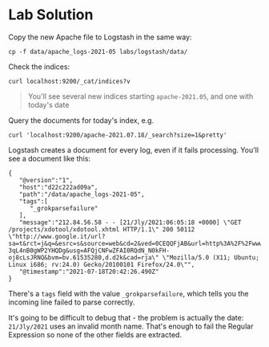 # Lab Solution

Copy the new Apache file to Logstash in the same way:

```
cp -f data/apache_logs-2021-05 labs/logstash/data/
```

Check the indices:

```
curl localhost:9200/_cat/indices?v
```

> You'll see several new indices starting `apache-2021.05`, and one with today's date

Query the documents for today's index, e.g.

```
curl 'localhost:9200/apache-2021.07.18/_search?size=1&pretty'
```

Logstash creates a document for every log, even if it fails processing. You'll see a document like this:

```
{
   "@version":"1",
   "host":"d22c222ad09a",
   "path":"/data/apache_logs-2021-05",
   "tags":[
      "_grokparsefailure"
   ],
   "message":"212.84.56.58 - - [21/Jly/2021:06:05:18 +0000] \"GET /projects/xdotool/xdotool.xhtml HTTP/1.1\" 200 50112 \"http://www.google.it/url?sa=t&rct=j&q=&esrc=s&source=web&cd=2&ved=0CEQQFjAB&url=http%3A%2F%2Fwww.semicomplete.com%2Fprojects%2Fxdotool%2Fxdotool.xhtml&ei=7j0BU-3qL4nB0gWP2YHQDg&usg=AFQjCNFwZFAI0RQdN_N0kFH-oj8cLsJRNQ&bvm=bv.61535280,d.d2k&cad=rja\" \"Mozilla/5.0 (X11; Ubuntu; Linux i686; rv:24.0) Gecko/20100101 Firefox/24.0\"",
   "@timestamp":"2021-07-18T20:42:26.490Z"
}
```

There's a `tags` field with the value `_grokparsefailure`, which tells you the incoming line failed to parse correctly. 

It's going to be difficult to debug that - the problem is actually the date: `21/Jly/2021` uses an invalid month name. That's enough to fail the Regular Expression so none of the other fields are extracted.